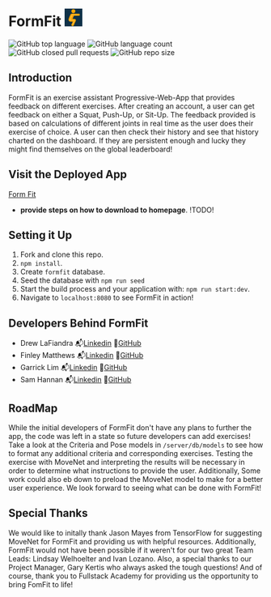 # FormFit <img src="/public/images/logo.png" width="35"/>

![GitHub top language](https://img.shields.io/github/languages/top/FSA-2104-CAPSTONE-11/FormFit)
![GitHub language count](https://img.shields.io/github/languages/count/FSA-2104-CAPSTONE-11/FormFit)
![GitHub closed pull requests](https://img.shields.io/github/issues-pr-closed-raw/FSA-2104-CAPSTONE-11/FormFit)
![GitHub repo size](https://img.shields.io/github/repo-size/FSA-2104-CAPSTONE-11/formfit)



## Introduction 

FormFit is an exercise assistant Progressive-Web-App that provides feedback on different exercises. After creating an account, a user can get feedback on either a Squat, Push-Up, or Sit-Up. The feedback provided is based on calculations of different joints in real time as the user does their exercise of choice. A user can then check their history and see that history charted on the dashboard. If they are persistent enough and lucky they might find themselves on the global leaderboard!


## Visit the Deployed App

[Form Fit](http://formfit.herokuapp.com/) 
- **provide steps on how to download to homepage**.   !TODO!

## Setting it Up

1. Fork and clone this repo.
2. `npm install`.
3. Create `formfit` database.
4. Seed the database with `npm run seed`
5. Start the build process and your application with: `npm run start:dev`.
6. Navigate to `localhost:8080` to see FormFit in action!


## Developers Behind FormFit

- Drew LaFiandra :mailbox_with_mail:[Linkedin](https://www.linkedin.com/in/lafiandra/)    :file_folder:[GitHub](https://github.com/alafiand)
- Finley Matthews :mailbox_with_mail:[Linkedin](https://www.linkedin.com/in/finley-matthews/)    :file_folder:[GitHub](https://github.com/finleymatthews96)
- Garrick Lim :mailbox_with_mail:[Linkedin](https://www.linkedin.com/in/garrick-lim/)    :file_folder:[GitHub](https://github.com/glim2)
- Sam Hannan :mailbox_with_mail:[Linkedin](https://www.linkedin.com/in/samhannan47/)     :file_folder:[GitHub](https://github.com/samhannan47)


## RoadMap

While the initial developers of FormFit don't have any plans to further the app, the code was left in a state so future developers can add exercises! Take a look at the Criteria and Pose models in `/server/db/models` to see how to format any additional criteria and corresponding exercises. Testing the exercise with MoveNet and interpreting the results will be necessary in order to determine what instructions to provide the user. Additionally, Some work could also eb down to preload the MoveNet model to make for a better user experience. We look forward to seeing what can be done with FormFit!

## Special Thanks

We would like to initally thank Jason Mayes from TensorFlow for suggesting MoveNet for FormFit and providing us with helpful resources. Additionally, FormFit would not have been possible if it weren't for our two great Team Leads: Lindsay Welhoelter and Ivan Lozano. Also, a special thanks to our Project Manager, Gary Kertis who always asked the tough questions! And of course, thank you to Fullstack Academy for providing us the opportunity to bring FomFit to life!

